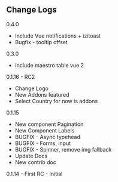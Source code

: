## Change Logs

0.4.0
* Include Vue notifications + izitoast
* Bugfix - tooltip offset

0.3.0
* Include maestro table vue 2

0.1.16 - RC2
* Change Logo
* New Addons featured
* Select Country for now is addons

0.1.15
* New component Pagination
* New Component Labels
* BUGFIX - Async typehead
* BUGFIX - Forms, input
* BUGFIX - Spinner, remove img fallback
* Update Docs
* New contrib doc

0.1.14 - First RC - Initial
